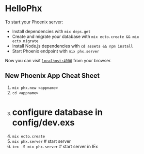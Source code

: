 # HelloPhx

To start your Phoenix server:

  * Install dependencies with `mix deps.get`
  * Create and migrate your database with `mix ecto.create && mix ecto.migrate`
  * Install Node.js dependencies with `cd assets && npm install`
  * Start Phoenix endpoint with `mix phx.server`

Now you can visit [`localhost:4000`](http://localhost:4000) from your browser.

## New Phoenix App Cheat Sheet

  1. `mix phx.new <appname>`
  1. `cd <appname>`
  1. # configure database in config/dev.exs
  1. `mix ecto.create`
  1. `mix phx.server` # start server
  1. `iex -S mix phx.server` # start server in IEx

